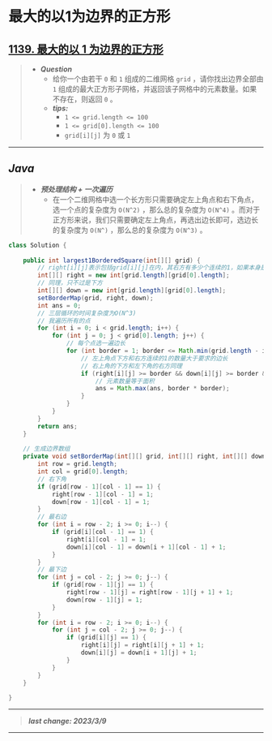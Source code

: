 # 最大的以1为边界的正方形

## [1139. 最大的以 1 为边界的正方形](https://leetcode.cn/problems/largest-1-bordered-square/)

> - ***Question***
>   - 给你一个由若干 `0` 和 `1` 组成的二维网格 `grid` ，请你找出边界全部由 `1` 组成的最大正方形子网格，并返回该子网格中的元素数量。如果不存在，则返回 `0` 。
>   - ***tips:***
>     - `1 <= grid.length <= 100`
>     - `1 <= grid[0].length <= 100`
>     - `grid[i][j]` 为 `0` 或 `1`

---

## *Java*

> - ***预处理结构 + 一次遍历***
>   - 在一个二维网格中选一个长方形只需要确定左上角点和右下角点，选一个点的复杂度为 `O(N^2)` ，那么总的复杂度为 `O(N^4)` 。而对于正方形来说，我们只需要确定左上角点，再选出边长即可，选边长的复杂度为 `O(N^)` ，那么总的复杂度为 `O(N^3)` 。

```java
class Solution {
    
    public int largest1BorderedSquare(int[][] grid) {
        // right[i][j]表示包括grid[i][j]在内，其右方有多少个连续的1，如果本身是0，那么右方全是1也填0
        int[][] right = new int[grid.length][grid[0].length];
        // 同理，只不过是下方
        int[][] down = new int[grid.length][grid[0].length];
        setBorderMap(grid, right, down);
        int ans = 0;
        // 三层循环的时间复杂度为O(N^3)
        // 我遍历所有的点
        for (int i = 0; i < grid.length; i++) {
            for (int j = 0; j < grid[0].length; j++) {
                // 每个点选一遍边长
                for (int border = 1; border <= Math.min(grid.length - i, grid[0].length - j); border++) {
                    // 左上角点下方和右方连续的1的数量大于要求的边长
                    // 右上角的下方和左下角的右方同理
                    if (right[i][j] >= border && down[i][j] >= border && right[i + border - 1][j] >= border && down[i][j + border - 1] >= border) {
                        // 元素数量等于面积
                        ans = Math.max(ans, border * border);
                    }
                }
            }
        }
        return ans;
    }
    
    // 生成边界数组
    private void setBorderMap(int[][] grid, int[][] right, int[][] down) {
        int row = grid.length;
        int col = grid[0].length;
        // 右下角
        if (grid[row - 1][col - 1] == 1) {
            right[row - 1][col - 1] = 1;
            down[row - 1][col - 1] = 1;
        }
        // 最右边
        for (int i = row - 2; i >= 0; i--) {
            if (grid[i][col - 1] == 1) {
                right[i][col - 1] = 1;
                down[i][col - 1] = down[i + 1][col - 1] + 1;
            }
        }
        // 最下边
        for (int j = col - 2; j >= 0; j--) {
            if (grid[row - 1][j] == 1) {
                right[row - 1][j] = right[row - 1][j + 1] + 1;
                down[row - 1][j] = 1;
            }
        }
        for (int i = row - 2; i >= 0; i--) {
            for (int j = col - 2; j >= 0; j--) {
                if (grid[i][j] == 1) {
                    right[i][j] = right[i][j + 1] + 1;
                    down[i][j] = down[i + 1][j] + 1;
                }
            }
        }
    }
    
}
```

---

> ***last change: 2023/3/9***

---

